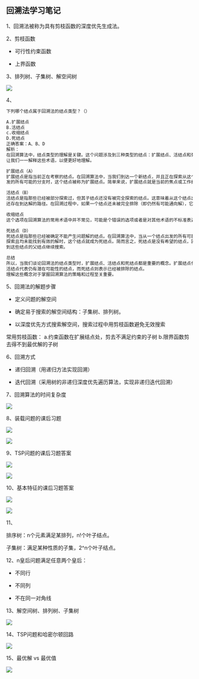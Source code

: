 ## 回溯法学习笔记

1、回溯法被称为具有剪枝函数的深度优先生成法。

2、剪枝函数

- 可行性约束函数

- 上界函数

3、排列树、子集树、解空间树

![](https://cdn.sa.net/2024/01/10/ISntHUT5oam71NE.webp)

4、

```bash
下列哪个结点属于回溯法的结点类型？（）

A.扩展结点
B.活结点
c.收缩结点
D.死结点
正确答案：A、B、D
解析：
在回溯算法中，结点类型的理解是关键。这个问题涉及到三种类型的结点：扩展结点、活结点和死结点。
让我们一一解释这些术语，以便更好地理解。

扩展结点（A）
扩展结点是指当前正在考察的结点。在回溯算法中，当我们到达一个新结点，并且正在探索从这个结点出
发的所有可能的分支时，这个结点被称为扩展结点。简单来说，扩展结点就是当前的焦点或工作结点。

活结点（B）
活结点是指那些已经被部分探索过，但其子结点还没有被完全探索的结点。这意味着从这个结点出发可能
还存在到达解的路径。在回溯过程中，如果一个结点还未被完全排除（即仍然有可能通向解），它就是一个活结点。

收缩结点
这个选项在回溯算法的常用术语中并不常见，可能是个错误的选项或者是对其他术语的不标准表述。

死结点（D）
死结点是指那些已经被确定不能产生问题解的结点。在回溯算法中，当从一个结点出发的所有可能路径都已经被
探索且均未能找到有效的解时，这个结点就成为死结点。简而言之，死结点是没有希望的结点，回溯算法会回退
到这些结点的父结点继续搜索。

总结
所以，当我们谈论回溯法的结点类型时，扩展结点、活结点和死结点都是重要的概念。扩展结点代表当前的工作焦点，
活结点代表仍有潜在可能性的结点，而死结点则表示已经被排除的结点。
理解这些概念对于掌握回溯算法的策略和过程至关重要。
```

5、回溯法的解题步骤

- 定义问题的解空间

- 确定易于搜索的解空间结构：子集树、排列树。

- 以深度优先方式搜索解空间，搜索过程中用剪枝函数避免无效搜索

常用剪枝函数：
a.约束函数在扩展结点处，剪去不满足约束的子树
b.限界函数剪去得不到最优解的子树

6、回溯方式

- 递归回溯（用递归方法实现回溯）

- 迭代回溯（采用树的非递归深度优先遍历算法，实现非递归迭代回溯）

7、回溯算法的时间复杂度

![](https://cdn.sa.net/2024/01/10/oe7yJIhiNgZczs9.webp)

8、装载问题的课后习题

![](https://img.gujiakai.cn/i/2024/01/10/k3k8s8-0.webp)

![](https://img.gujiakai.cn/i/2024/01/10/k3oot8-0.webp)

9、TSP问题的课后习题答案

![](https://img.gujiakai.cn/i/2024/01/10/k453ke-0.webp)

![](https://img.gujiakai.cn/i/2024/01/10/k4acct-0.webp)

10、基本特征的课后习题答案

![](https://img.gujiakai.cn/i/2024/01/10/k4q4ne-0.webp)

![](https://img.gujiakai.cn/i/2024/01/10/k4va2l-0.webp)

11、

排序树：n个元素满足某排列，n!个叶子结点。

子集树：满足某种性质的子集，2^n个叶子结点。

12、n皇后问题满足任意两个皇后：

- 不同行

- 不同列

- 不在同一对角线

13、解空间树、排列树、子集树

![](https://cdn.sa.net/2024/01/14/x9nF1RkJw7f8b6Q.webp)

14、TSP问题和哈密尔顿回路

![](https://cdn.sa.net/2024/01/14/vPbhOgGx57Etlym.webp)

15、最优解 vs 最优值

![](https://cdn.sa.net/2024/01/14/HRMYfgtL51UPxdS.webp)